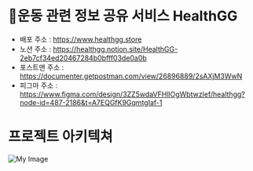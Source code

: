 # 💪운동 관련 정보 공유 서비스 HealthGG

- 배포 주소 : https://www.healthgg.store
- 노션 주소 : https://healthgg.notion.site/HealthGG-2eb7cf34ed20467284b0bfff03de0a0b
- 포스트맨 주소 : https://documenter.getpostman.com/view/26896889/2sAXjM3WwN
- 피그마 주소 : https://www.figma.com/design/3ZZ5wdaVFHllOgWbtwzlef/healthgg?node-id=487-2186&t=A7EQGfK9GqmtgIaf-1



# 프로젝트 아키텍쳐
![My Image](https://healthgg.notion.site/image/https%3A%2F%2Fprod-files-secure.s3.us-west-2.amazonaws.com%2Feb970880-36b1-41f8-8c0d-7f73fc18c826%2Ff3516b27-41ee-4391-bb2d-7f62ecc875b1%2FFrame_16.png?table=block&id=12a90736-f5bd-4341-947f-720d1b0c244b&spaceId=eb970880-36b1-41f8-8c0d-7f73fc18c826&width=2000&userId=&cache=v2)
